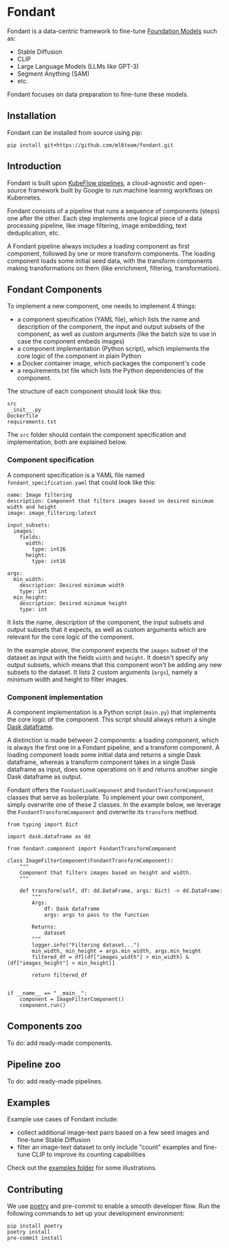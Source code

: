 # Fondant

Fondant is a data-centric framework to fine-tune [Foundation Models](https://fsi.stanford.edu/publication/opportunities-and-risks-foundation-models) such as:

- Stable Diffusion
- CLIP
- Large Language Models (LLMs like GPT-3)
- Segment Anything (SAM)
- etc.

Fondant focuses on data preparation to fine-tune these models.

## Installation

Fondant can be installed from source using pip:

```
pip install git+https://github.com/ml6team/fondant.git
```

## Introduction

Fondant is built upon [KubeFlow pipelines](https://www.kubeflow.org/docs/components/pipelines/), a cloud-agnostic and open-source framework built by Google to run machine learning workflows on Kubernetes.

Fondant consists of a pipeline that runs a sequence of components (steps) one after the other. Each step implements one logical piece of a data processing pipeline, like image filtering, image embedding, text deduplication, etc.

A Fondant pipeline always includes a loading component as first component, followed by one or more transform components. The loading component loads some initial seed data, with the transform components making transformations on them (like enrichment, filtering, transformation).

## Fondant Components

To implement a new component, one needs to implement 4 things:

- a component specification (YAML file), which lists the name and description of the component, the input and output subsets of the component, as well as custom arguments (like the batch size to use in case the component embeds images)
- a component implementation (Python script), which implements the core logic of the component in plain Python
- a Docker container image, which packages the component's code
- a requirements.txt file which lists the Python dependencies of the component.

The structure of each component should look like this:

```
src
__init__.py
Dockerfile
requirements.txt
```

The `src` folder should contain the component specification and implementation, both are explained below.

### Component specification

A component specification is a YAML file named `fondant_specification.yaml` that could look like this:

```
name: Image filtering
description: Component that filters images based on desired minimum width and height
image: image_filtering:latest

input_subsets:
  images:
    fields:
      width:
        type: int16
      height:
        type: int16

args:
  min_width:
    description: Desired minimum width
    type: int
  min_height:
    description: Desired minimum height
    type: int
```

It lists the name, description of the component, the input subsets and output subsets that it expects, as well as custom arguments which are relevant for the core logic of the component.

In the example above, the component expects the `images` subset of the dataset as input with the fields `width` and `height`. It doesn't specify any output subsets, which means that this component won't be adding any new subsets to the dataset. It lists 2 custom arguments (`args`), namely a minimum width and height to filter images.

### Component implementation

A component implementation is a Python script (`main.py`) that implements the core logic of the component. This script should always return a single [Dask dataframe](https://docs.dask.org/en/stable/dataframe.html). 

A distinction is made between 2 components: a loading component, which is always the first one in a Fondant pipeline, and a transform component. A loading component loads some initial data and returns a single Dask dataframe, whereas a transform component takes in a single Dask dataframe as input, does some operations on it and returns another single Dask dataframe as output.

Fondant offers the `FondantLoadComponent` and `FondantTransformComponent` classes that serve as boilerplate. To implement your own component, simply overwrite one of these 2 classes. In the example below, we leverage the `FondantTransformComponent` and overwrite its `transform` method.

```
from typing import Dict

import dask.dataframe as dd

from fondant.component import FondantTransformComponent

class ImageFilterComponent(FondantTransformComponent):
    """
    Component that filters images based on height and width.
    """

    def transform(self, df: dd.DataFrame, args: Dict) -> dd.DataFrame:
        """
        Args:
            df: Dask dataframe
            args: args to pass to the function
        
        Returns:
            dataset
        """
        logger.info("Filtering dataset...")
        min_width, min_height = args.min_width, args.min_height
        filtered_df = df[(df["images_width"] > min_width) & (df["images_height"] > min_height)]

        return filtered_df


if __name__ == "__main__":
    component = ImageFilterComponent()
    component.run()
```

## Components zoo

To do: add ready-made components.

## Pipeline zoo

To do: add ready-made pipelines.

## Examples

Example use cases of Fondant include:

- collect additional image-text pairs based on a few seed images and fine-tune Stable Diffusion
- filter an image-text dataset to only include "count" examples and fine-tune CLIP to improve its counting capabilities

Check out the [examples folder](examples) for some illustrations.

## Contributing

We use [poetry](https://python-poetry.org/docs/) and pre-commit to enable a smooth developer flow. Run the following commands to 
set up your development environment:

```commandline
pip install poetry
poetry install
pre-commit install
```